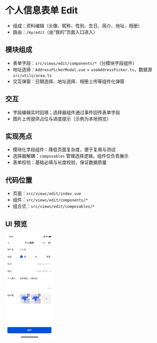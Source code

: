 # 个人信息表单 Edit

- 组成：资料编辑（头像、昵称、性别、生日、简介、地址、相册）
- 路由：`/my/edit`（由“我的”页面入口进入）

## 模块组成

- 表单字段：`src/views/edit/components/*`（分模块字段组件）
- 地址选择：`AddressPickerModal.vue` + `useAddressPicker.ts`，数据源 `src/utils/area.ts`
- 交互弹窗：日期选择、地址选择、相册上传等组件化弹窗

## 交互

- 字段编辑实时回填；选择器组件通过事件回传表单字段
- 图片上传提供占位与进度提示（示例为本地预览）

## 实现亮点

- 模块化字段组件：降低页面复杂度，便于复用与测试
- 选择器解耦：`composables` 管理选择逻辑，组件仅负责展示
- 表单校验：基础必填与长度校验，保证数据质量

## 代码位置

- 页面：`src/views/edit/index.vue`
- 组件：`src/views/edit/components/*`
- 组合式：`src/views/edit/composables/*`

## UI 预览

<div style="display: flex; gap: 12px; align-items: flex-start;">
  <img src="../images/edit.png" alt="Edit Preview" style="flex: 1 1 0; max-width: 30%; height: auto;" />
</div>